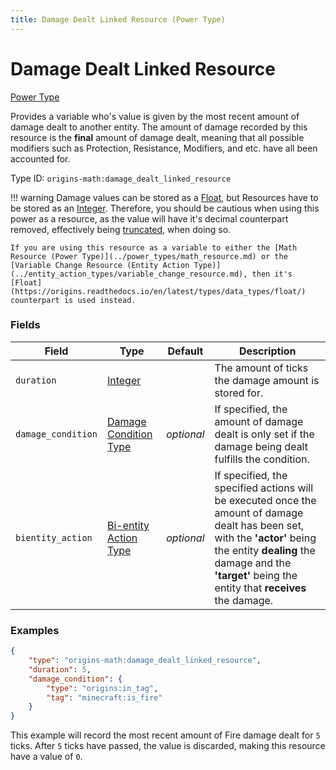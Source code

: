 ```yaml
---
title: Damage Dealt Linked Resource (Power Type)
---
```


# Damage Dealt Linked Resource

[Power Type](../power_types.md)

Provides a variable who's value is given by the most recent amount of damage dealt to another entity. The amount of damage recorded by this resource is the **final** amount of damage dealt, meaning that all possible modifiers such as Protection, Resistance, Modifiers, and etc. have all been accounted for.

Type ID: `origins-math:damage_dealt_linked_resource`

!!! warning 
	Damage values can be stored as a [Float](https://origins.readthedocs.io/en/latest/types/data_types/float/), but Resources have to be stored as an [Integer](https://origins.readthedocs.io/en/latest/types/data_types/integer/).
	Therefore, you should be cautious when using this power as a resource, as the value will have it's decimal counterpart removed, effectively being [truncated](https://en.wikipedia.org/wiki/Truncation), when doing so.

	If you are using this resource as a variable to either the [Math Resource (Power Type)](../power_types/math_resource.md) or the [Variable Change Resource (Entity Action Type)](../entity_action_types/variable_change_resource.md), then it's [Float](https://origins.readthedocs.io/en/latest/types/data_types/float/) counterpart is used instead.

### Fields
| Field  			| Type | Default    | Description |
|-------------------|------|------------|-------------|
|`duration`			|[Integer](https://origins.readthedocs.io/en/latest/types/data_types/integer/)| |The amount of ticks the damage amount is stored for. |
|`damage_condition`	|[Damage Condition Type](https://origins.readthedocs.io/en/latest/types/data_types/integer/)|*optional*| If specified, the amount of damage dealt is only set if the damage being dealt fulfills the condition. 	|
|`bientity_action`	|[Bi-entity Action Type](../bientity_action_types.md)|*optional*| If specified, the specified actions will be executed once the amount of damage dealt has been set, with the **'actor'** being the entity **dealing** the damage and the **'target'** being the entity that **receives** the damage.|

### Examples
```json
{
	"type": "origins-math:damage_dealt_linked_resource",
	"duration": 5,
	"damage_condition": {
		"type": "origins:in_tag",
		"tag": "minecraft:is_fire"
	}
}
```
This example will record the most recent amount of Fire damage dealt for `5` ticks. After `5` ticks have passed, the value is discarded, making this resource have a value of `0`.